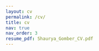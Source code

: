 ```yaml
---
layout: cv
permalink: /cv/
title: cv
nav: true
nav_order: 3
resume_pdf: Shaurya_Gomber_CV.pdf
---
```

